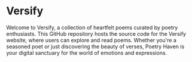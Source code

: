 # Versify
Welcome to Versify, a collection of heartfelt poems curated by poetry enthusiasts. This GitHub repository hosts the source code for the Versify website, where users can explore and read poems. Whether you're a seasoned poet or just discovering the beauty of verses, Poetry Haven is your digital sanctuary for the world of emotions and expressions.
